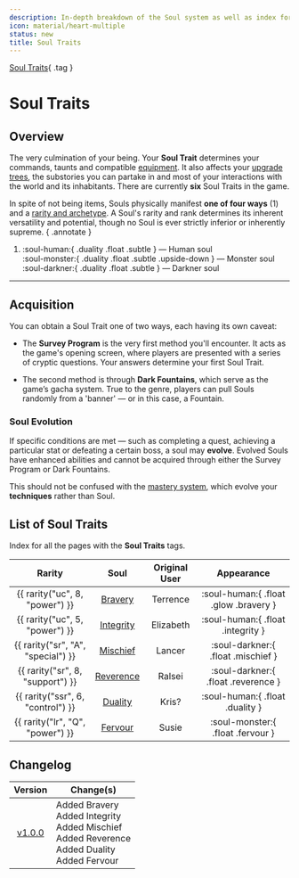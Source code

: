 ```yaml
---
description: In-depth breakdown of the Soul system as well as index for the Souls.
icon: material/heart-multiple
status: new
title: Soul Traits
---
```


[Soul Traits](#){ .tag }

# Soul Traits

## Overview

The very culmination of your being. Your **Soul Trait** determines your commands, taunts and compatible [equipment](#). It also affects your [upgrade trees](../mechanics/exp.md), the substories you can partake in and most of your interactions with the world and its inhabitants. There are currently **six** Soul Traits in the game.

In spite of not being items, Souls physically manifest **one of four ways** (1) and a [rarity and archetype](../mechanics/rarities.md). A Soul's rarity and rank determines its inherent versatility and potential, though no Soul is ever strictly inferior or inherently supreme.
{ .annotate }

1.  :soul-human:{ .duality .float .subtle } — Human soul  
    :soul-monster:{ .duality .float .subtle .upside-down } — Monster soul  
    :soul-darkner:{ .duality .float .subtle } — Darkner soul

---

## Acquisition

You can obtain a Soul Trait one of two ways, each having its own caveat:

- The **Survey Program** is the very first method you'll encounter. It acts as the game's opening screen, where players are presented with a series of cryptic questions. Your answers determine your first Soul Trait.

- The second method is through **Dark Fountains**, which serve as the game’s gacha system. True to the genre, players can pull Souls randomly from a 'banner' — or in this case, a Fountain.

### Soul Evolution

If specific conditions are met — such as completing a quest, achieving a particular stat or defeating a certain boss, a soul may **evolve**. Evolved Souls have enhanced abilities and cannot be acquired through either the Survey Program or Dark Fountains.

This should not be confused with the [mastery system](../mechanics/combat.md#mastery), which evolve your **techniques** rather than Soul.

## List of Soul Traits

Index for all the pages with the **Soul Traits** tags.

|             **Rarity**             |    **Soul**    | **Original User** |           **Appearance**            |
| :--------------------------------: | :------------: | :---------------: | :---------------------------------: |
|   {{ rarity("uc", 8, "power") }}   |  [Bravery](#)  |     Terrence      |   :soul-human:{ .float .glow .bravery }   |
|   {{ rarity("uc", 5, "power") }}   | [Integrity](#) |     Elizabeth     |  :soul-human:{ .float .integrity }  |
| {{ rarity("sr", "A", "special") }} | [Mischief](#)  |      Lancer       | :soul-darkner:{ .float .mischief }  |
|  {{ rarity("sr", 8, "support") }}  | [Reverence](#) |      Ralsei       | :soul-darkner:{ .float .reverence } |
| {{ rarity("ssr", 6, "control") }}  |  [Duality](#)  |       Kris?       |   :soul-human:{ .float .duality }   |
|  {{ rarity("lr", "Q", "power") }}  |  [Fervour](#)  |       Susie       |  :soul-monster:{ .float .fervour }  |

## Changelog

|   Version   | Change(s)                                                                                               |
| :---------: | ------------------------------------------------------------------------------------------------------- |
| [v1.0.0](#) | Added Bravery<br>Added Integrity<br>Added Mischief<br>Added Reverence<br>Added Duality<br>Added Fervour |
